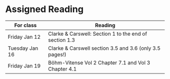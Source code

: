 # Assigned Reading

For class | Reading
----------|--------------
Friday Jan 12  | Clarke & Carswell: Section 1 to the end of section 1.3
Tuesday Jan 16 | Clarke & Carswell section 3.5 and 3.6 (only 3.5 pages!)
Friday Jan 19 | Böhm-Vitense Vol 2 Chapter 7.1 and Vol 3 Chapter 4.1 